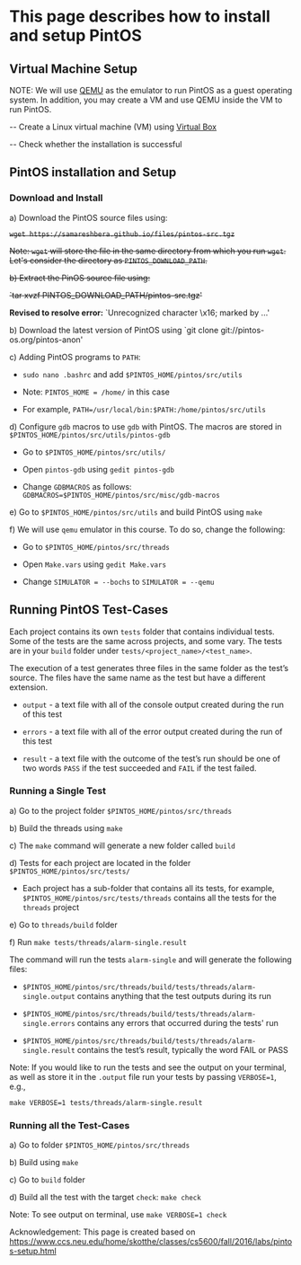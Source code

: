 # This page describes how to install and setup PintOS

## Virtual Machine Setup

NOTE: We will use [QEMU](https://www.qemu.org/) as the emulator to run PintOS as a guest operating system. In addition, you may create a VM and use QEMU inside the VM to run PintOS.

-- Create a Linux virtual machine (VM) using [Virtual Box](https://www.virtualbox.org/)

-- Check whether the installation is successful

## PintOS installation and Setup

### Download and Install
   
a) Download the PintOS source files using:
   
~~`wget https://samareshbera.github.io/files/pintos-src.tgz`~~

~~Note: `wget` will store the file in the same directory from which you run `wget`. Let's consider the directory as `PINTOS_DOWNLOAD_PATH`.~~

  ~~b) Extract the PinOS source file using:~~

   ~~`tar xvzf PINTOS_DOWNLOAD_PATH/pintos-src.tgz'~~

   **Revised to resolve error:** `Unrecognized character \x16; marked by ...'
   
   b) Download the latest version of PintOS using `git clone git://pintos-os.org/pintos-anon'

   c) Adding PintOS programs to `PATH`:

   * `sudo nano .bashrc` and add `$PINTOS_HOME/pintos/src/utils`

   * Note: `PINTOS_HOME = /home/` in this case

   * For example, `PATH=/usr/local/bin:$PATH:/home/pintos/src/utils`

   d) Configure `gdb` macros to use `gdb` with PintOS. The macros are stored in `$PINTOS_HOME/pintos/src/utils/pintos-gdb`

   * Go to `$PINTOS_HOME/pintos/src/utils/`

   * Open `pintos-gdb` using `gedit pintos-gdb`

   * Change `GDBMACROS` as follows: `GDBMACROS=$PINTOS_HOME/pintos/src/misc/gdb-macros`

   e) Go to `$PINTOS_HOME/pintos/src/utils` and build PintOS using `make`

   f) We will use `qemu` emulator in this course. To do so, change the following:

   * Go to `$PINTOS_HOME/pintos/src/threads`
   
   * Open `Make.vars` using `gedit Make.vars`
   
   * Change `SIMULATOR = --bochs` to `SIMULATOR = --qemu`
      
   
   ## Running PintOS Test-Cases

   Each project contains its own `tests` folder that contains individual tests. Some of the tests are the same across projects, and some vary. The tests are in your `build` folder under `tests/<project_name>/<test_name>`.

   The execution of a test generates three files in the same folder as the test’s source. The files have the same name as the test but have a different extension.

   * `output` - a text file with all of the console output created during the run of this test

   * `errors` - a text file with all of the error output created during the run of this test

   * `result` - a text file with the outcome of the test’s run should be one of two words `PASS` if the test succeeded and `FAIL` if the test failed.

   ### Running a Single Test

   a) Go to the project folder `$PINTOS_HOME/pintos/src/threads`

   b) Build the threads using `make`

   c) The `make` command will generate a new folder called `build`

   d) Tests for each project are located in the folder `$PINTOS_HOME/pintos/src/tests/`
      
   * Each project has a sub-folder that contains all its tests, 
      for example, `$PINTOS_HOME/pintos/src/tests/threads` contains all the tests for the `threads` project

   e) Go to `threads/build` folder

   f) Run `make tests/threads/alarm-single.result`

   The command will run the tests `alarm-single` and will generate the following files:

   * `$PINTOS_HOME/pintos/src/threads/build/tests/threads/alarm-single.output` contains anything that the test outputs during its run

   * `$PINTOS_HOME/pintos/src/threads/build/tests/threads/alarm-single.errors` contains any errors that occurred during the tests' run

   * `$PINTOS_HOME/pintos/src/threads/build/tests/threads/alarm-single.result` contains the test’s result, typically the word FAIL or PASS

   Note: If you would like to run the tests and see the output on your terminal, as well as store it in the `.output` file run your tests by passing `VERBOSE=1`, e.g.,

   `make VERBOSE=1 tests/threads/alarm-single.result`


   ### Running all the Test-Cases

   a) Go to folder `$PINTOS_HOME/pintos/src/threads`

   b) Build using `make`

   c) Go to `build` folder

   d) Build all the test with the target `check`: `make check`

   Note: To see output on terminal, use `make VERBOSE=1 check`


   Acknowledgement: This page is created based on https://www.ccs.neu.edu/home/skotthe/classes/cs5600/fall/2016/labs/pintos-setup.html
